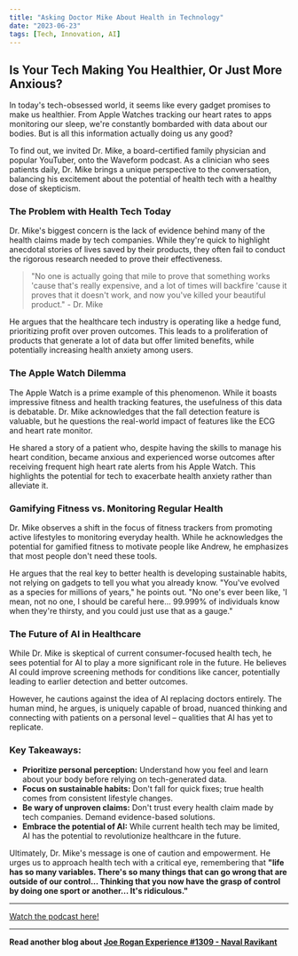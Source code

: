 ```yaml
---
title: "Asking Doctor Mike About Health in Technology"
date: "2023-06-23"
tags: [Tech, Innovation, AI]
---
```


## Is Your Tech Making You Healthier, Or Just More Anxious?

In today's tech-obsessed world, it seems like every gadget promises to make us healthier. From Apple Watches tracking our heart rates to apps monitoring our sleep, we're constantly bombarded with data about our bodies. But is all this information actually doing us any good?

To find out, we invited Dr. Mike, a board-certified family physician and popular YouTuber, onto the Waveform podcast. As a clinician who sees patients daily, Dr. Mike brings a unique perspective to the conversation, balancing his excitement about the potential of health tech with a healthy dose of skepticism.

### The Problem with Health Tech Today

Dr. Mike's biggest concern is the lack of evidence behind many of the health claims made by tech companies. While they're quick to highlight anecdotal stories of lives saved by their products, they often fail to conduct the rigorous research needed to prove their effectiveness. 

> "No one is actually going that mile to prove that something works 'cause that's really expensive, and a lot of times will backfire 'cause it proves that it doesn't work, and now you've killed your beautiful product." - Dr. Mike

He argues that the healthcare tech industry is operating like a hedge fund, prioritizing profit over proven outcomes. This leads to a proliferation of products that generate a lot of data but offer limited benefits, while potentially increasing health anxiety among users.

### The Apple Watch Dilemma

The Apple Watch is a prime example of this phenomenon. While it boasts impressive fitness and health tracking features, the usefulness of this data is debatable. Dr. Mike acknowledges that the fall detection feature is valuable, but he questions the real-world impact of features like the ECG and heart rate monitor. 

He shared a story of a patient who, despite having the skills to manage his heart condition, became anxious and experienced worse outcomes after receiving frequent high heart rate alerts from his Apple Watch. This highlights the potential for tech to exacerbate health anxiety rather than alleviate it.

### Gamifying Fitness vs. Monitoring Regular Health

Dr. Mike observes a shift in the focus of fitness trackers from promoting active lifestyles to monitoring everyday health. While he acknowledges the potential for gamified fitness to motivate people like Andrew, he emphasizes that most people don't need these tools. 

He argues that the real key to better health is developing sustainable habits, not relying on gadgets to tell you what you already know. "You've evolved as a species for millions of years," he points out. "No one's ever been like, 'I mean, not no one, I should be careful here... 99.999% of individuals know when they're thirsty, and you could just use that as a gauge."

### The Future of AI in Healthcare

While Dr. Mike is skeptical of current consumer-focused health tech, he sees potential for AI to play a more significant role in the future. He believes AI could improve screening methods for conditions like cancer, potentially leading to earlier detection and better outcomes.

However, he cautions against the idea of AI replacing doctors entirely. The human mind, he argues, is uniquely capable of broad, nuanced thinking and connecting with patients on a personal level – qualities that AI has yet to replicate.

### Key Takeaways:

* **Prioritize personal perception:** Understand how you feel and learn about your body before relying on tech-generated data.
* **Focus on sustainable habits:** Don't fall for quick fixes; true health comes from consistent lifestyle changes.
* **Be wary of unproven claims:** Don't trust every health claim made by tech companies. Demand evidence-based solutions.
* **Embrace the potential of AI:** While current health tech may be limited, AI has the potential to revolutionize healthcare in the future.

Ultimately, Dr. Mike's message is one of caution and empowerment. He urges us to approach health tech with a critical eye, remembering that **"life has so many variables. There's so many things that can go wrong that are outside of our control... Thinking that you now have the grasp of control by doing one sport or another... It's ridiculous."**

---

<a href="https://youtube.com/watch?v=B_CSzCer1-4" target="_blank">Watch the podcast here!</a>


---

**Read another blog about [Joe Rogan Experience #1309 - Naval Ravikant](./20190604-navalravikant-powerfuljre)**